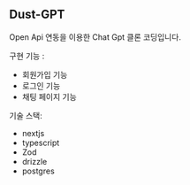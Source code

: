 ## Dust-GPT

Open Api 연동을 이용한 Chat Gpt 클론 코딩입니다.

구현 기능 :

- 회원가입 기능
- 로그인 기능
- 채팅 페이지 기능

기술 스택:

- nextjs
- typescript
- Zod
- drizzle
- postgres
